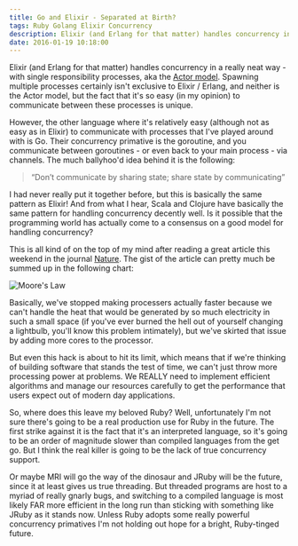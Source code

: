 ```yaml
---
title: Go and Elixir - Separated at Birth?
tags: Ruby Golang Elixir Concurrency
description: Elixir (and Erlang for that matter) handles concurrency in a really neat way - with single responsibility processes, aka the Actor model. Spawning multiple processes certainly isn't exclusive to Elixir / Erlang, and neith
date: 2016-01-19 10:18:00
---
```


Elixir (and Erlang for that matter) handles concurrency in a really neat way - with single responsibility processes, aka the [Actor model](https://en.wikipedia.org/wiki/Actor_model). Spawning multiple processes certainly isn't exclusive to Elixir / Erlang, and neither is the Actor model, but the fact that it's so easy (in my opinion) to communicate between these processes is unique.

However, the other language where it's relatively easy (although not as easy as in Elixir) to communicate with processes that I've played around with is Go. Their concurrency primative is the goroutine, and you communicate between goroutines - or even back to your main process - via channels. The much ballyhoo'd idea behind it is the following:

> “Don’t communicate by sharing state; share state by communicating”

I had never really put it together before, but this is basically the same pattern as Elixir! And from what I hear, Scala and Clojure have basically the same pattern for handling concurrency decently well. Is it possible that the programming world has actually come to a consensus on a good model for handling concurrency?

This is all kind of on the top of my mind after reading a great article this weekend in the journal [Nature](http://www.nature.com/news/the-chips-are-down-for-moore-s-law-1.19338?utm_source=pocket&utm_medium=email&utm_campaign=pockethits). The gist of the article can pretty much be summed up in the following chart:

![Moore's Law](/assets/images/moores-law.png)

Basically, we've stopped making processers actually faster because we can't handle the heat that would be generated by so much electricity in such a small space (if you've ever burned the hell out of yourself changing a lightbulb, you'll know this problem intimately), but we've skirted that issue by adding more cores to the processor.

But even this hack is about to hit its limit, which means that if we're thinking of building software that stands the test of time, we can't just throw more processing power at problems. We REALLY need to implement efficient algorithms and manage our resources carefully to get the performance that users expect out of modern day applications.

So, where does this leave my beloved Ruby? Well, unfortunately I'm not sure there's going to be a real production use for Ruby in the future. The first strike against it is the fact that it's an interpreted language, so it's going to be an order of magnitude slower than compiled languages from the get go. But I think the real killer is going to be the lack of true concurrency support.

Or maybe MRI will go the way of the dinosaur and JRuby will be the future, since it at least gives us true threading. But threaded programs are host to a myriad of really gnarly bugs, and switching to a compiled language is most likely FAR more efficient in the long run than sticking with something like JRuby as it stands now. Unless Ruby adopts some really powerful concurrency primatives I'm not holding out hope for a bright, Ruby-tinged future.
